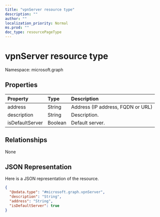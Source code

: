 ```yaml
---
title: "vpnServer resource type"
description: ""
author: ""
localization_priority: Normal
ms.prod: ""
doc_type: resourcePageType
---
```


# vpnServer resource type


Namespace: microsoft.graph



## Properties
|Property|Type|Description|
|:---|:---|:---|
|address|String|Address (IP address, FQDN or URL)|
|description|String|Description.|
|isDefaultServer|Boolean|Default server.|

## Relationships
None

## JSON Representation
Here is a JSON representation of the resource.
<!-- {
  "blockType": "resource",
  "@odata.type": "microsoft.graph.vpnServer"
}
-->
``` json
{
  "@odata.type": "#microsoft.graph.vpnServer",
  "description": "String",
  "address": "String",
  "isDefaultServer": true
}
```

